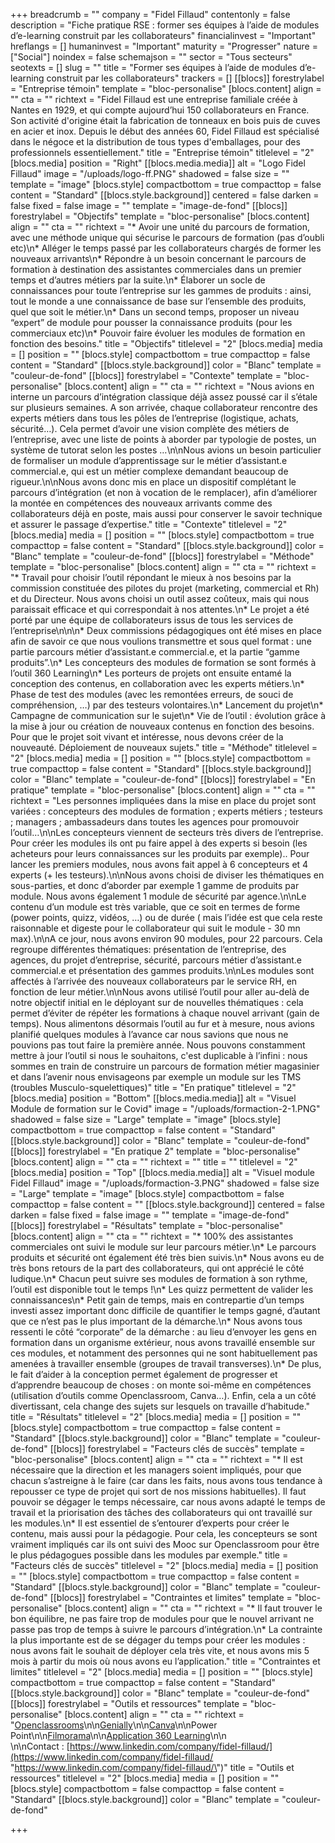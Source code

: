 +++
breadcrumb = ""
company = "Fidel Fillaud"
contentonly = false
description = "Fiche pratique RSE : former ses équipes à l’aide de modules d’e-learning construit par les collaborateurs"
financialinvest = "Important"
hreflangs = []
humaninvest = "Important"
maturity = "Progresser"
nature = ["Social"]
noindex = false
schemajson = ""
sector = "Tous secteurs"
seotexts = []
slug = ""
title = "Former ses équipes à l’aide de modules d’e-learning construit par les collaborateurs"
trackers = []
[[blocs]]
forestrylabel = "Entreprise témoin"
template = "bloc-personalise"
[blocs.content]
align = ""
cta = ""
richtext = "Fidel Fillaud est une entreprise familiale créée à Nantes en 1929, et qui compte aujourd’hui 150 collaborateurs en France. Son activité d'origine était la fabrication de tonneaux en bois puis de cuves en acier et inox. Depuis le début des années 60, Fidel Fillaud est spécialisé dans le négoce et la distribution de tous types d'emballages, pour des professionnels essentiellement."
title = "Entreprise témoin"
titlelevel = "2"
[blocs.media]
position = "Right"
[[blocs.media.media]]
alt = "Logo Fidel Fillaud"
image = "/uploads/logo-ff.PNG"
shadowed = false
size = ""
template = "image"
[blocs.style]
compactbottom = true
compacttop = false
content = "Standard"
[[blocs.style.background]]
centered = false
darken = false
fixed = false
image = ""
template = "image-de-fond"
[[blocs]]
forestrylabel = "Objectifs"
template = "bloc-personalise"
[blocs.content]
align = ""
cta = ""
richtext = "* Avoir une unité du parcours de formation, avec une méthode unique qui sécurise le parcours de formation (pas d’oubli etc)\n* Alléger le temps passé par les collaborateurs chargés de former les nouveaux arrivants\n* Répondre à un besoin concernant le parcours de formation à destination des assistantes commerciales dans un premier temps et d’autres métiers par la suite.\n* Élaborer un socle de connaissances pour toute l’entreprise sur les gammes de produits : ainsi, tout le monde a une connaissance de base sur l’ensemble des produits, quel que soit le métier.\n* Dans un second temps, proposer un niveau “expert” de module pour pousser la connaissance produits (pour les commerciaux etc)\n* Pouvoir faire évoluer les modules de formation en fonction des besoins."
title = "Objectifs"
titlelevel = "2"
[blocs.media]
media = []
position = ""
[blocs.style]
compactbottom = true
compacttop = false
content = "Standard"
[[blocs.style.background]]
color = "Blanc"
template = "couleur-de-fond"
[[blocs]]
forestrylabel = "Contexte"
template = "bloc-personalise"
[blocs.content]
align = ""
cta = ""
richtext = "Nous avions en interne un parcours d’intégration classique déjà assez poussé car il s’étale sur plusieurs semaines. A son arrivée, chaque collaborateur rencontre des experts métiers dans tous les pôles de l’entreprise (logistique, achats, sécurité…). Cela permet d’avoir une vision complète des métiers de l’entreprise, avec une liste de points à aborder par typologie de postes, un système de tutorat selon les postes …\n\nNous avions un besoin particulier de formaliser un module d’apprentissage sur le métier d’assistant.e commercial.e, qui est un métier complexe demandant beaucoup de rigueur.\n\nNous avons donc mis en place un dispositif complétant le parcours d’intégration (et non à vocation de le remplacer), afin d’améliorer la montée en compétences des nouveaux arrivants comme des collaborateurs déjà en poste, mais aussi pour conserver le savoir technique et assurer le passage d’expertise."
title = "Contexte"
titlelevel = "2"
[blocs.media]
media = []
position = ""
[blocs.style]
compactbottom = true
compacttop = false
content = "Standard"
[[blocs.style.background]]
color = "Blanc"
template = "couleur-de-fond"
[[blocs]]
forestrylabel = "Méthode"
template = "bloc-personalise"
[blocs.content]
align = ""
cta = ""
richtext = "* Travail pour choisir l’outil répondant le mieux à nos besoins par la commission constituée des pilotes du projet (marketing, commercial et Rh) et du Directeur. Nous avons choisi un outil assez coûteux, mais qui nous paraissait efficace et qui correspondait à nos attentes.\n* Le projet a été porté par une équipe de collaborateurs issus de tous les services de l’entreprise\n\n\n* Deux commissions pédagogiques ont été mises en place afin de savoir ce que nous voulions transmettre et sous quel format : une partie parcours métier d’assistant.e commercial.e, et la partie “gamme produits”.\n* Les concepteurs des modules de formation se sont formés à l’outil 360 Learning\n* Les porteurs de projets ont ensuite entamé la conception des contenus, en collaboration avec les experts métiers.\n* Phase de test des modules (avec les remontées erreurs, de souci de compréhension, …) par des testeurs volontaires.\n* Lancement du projet\n* Campagne de communication sur le sujet\n* Vie de l’outil : évolution grâce à la mise à jour ou création de nouveaux contenus en fonction des besoins. Pour que le projet soit vivant et intéresse, nous devons créer de la nouveauté. Déploiement de nouveaux sujets."
title = "Méthode"
titlelevel = "2"
[blocs.media]
media = []
position = ""
[blocs.style]
compactbottom = true
compacttop = false
content = "Standard"
[[blocs.style.background]]
color = "Blanc"
template = "couleur-de-fond"
[[blocs]]
forestrylabel = "En pratique"
template = "bloc-personalise"
[blocs.content]
align = ""
cta = ""
richtext = "Les personnes impliquées dans la mise en place du projet sont variées : concepteurs des modules de formation ; experts métiers ; testeurs ; managers ; ambassadeurs dans toutes les agences pour promouvoir l’outil…\n\nLes concepteurs viennent de secteurs très divers de l’entreprise. Pour créer les modules ils ont pu faire appel à des experts si besoin (les acheteurs pour leurs connaissances sur les produits par exemple).. Pour lancer les premiers modules, nous avons fait appel à 6 concepteurs et 4 experts (+ les testeurs).\n\nNous avons choisi de diviser les thématiques en sous-parties, et donc d’aborder par exemple 1 gamme de produits par module. Nous avons également 1 module de sécurité par agence.\n\nLe contenu d’un module est très variable, que ce soit en termes de forme (power points, quizz, vidéos, …) ou de durée ( mais l’idée est que cela reste raisonnable et digeste pour le collaborateur qui suit le module - 30 mn max).\n\nA ce jour, nous avons environ 90 modules, pour 22 parcours. Cela regroupe différentes thématiques: présentation de l’entreprise, des agences, du projet d’entreprise, sécurité, parcours métier d’assistant.e commercial.e et présentation des gammes produits.\n\nLes modules sont affectés à l’arrivée des nouveaux collaborateurs par le service RH, en fonction de leur métier.\n\nNous avons utilisé l’outil pour aller au-delà de notre objectif initial en le déployant sur de nouvelles thématiques : cela permet d’éviter de répéter les formations à chaque nouvel arrivant (gain de temps). Nous alimentons désormais l’outil au fur et à mesure, nous avions planifié quelques modules à l’avance car nous savions que nous ne pouvions pas tout faire la première année. Nous pouvons constamment mettre à jour l’outil si nous le souhaitons, c'est duplicable à l’infini : nous sommes en train de construire un parcours de formation métier magasinier et dans l’avenir nous envisageons par exemple un module sur les TMS (troubles Musculo-squelettiques)"
title = "En pratique"
titlelevel = "2"
[blocs.media]
position = "Bottom"
[[blocs.media.media]]
alt = "Visuel Module de formation sur le Covid"
image = "/uploads/formaction-2-1.PNG"
shadowed = false
size = "Large"
template = "image"
[blocs.style]
compactbottom = true
compacttop = false
content = "Standard"
[[blocs.style.background]]
color = "Blanc"
template = "couleur-de-fond"
[[blocs]]
forestrylabel = "En pratique 2"
template = "bloc-personalise"
[blocs.content]
align = ""
cta = ""
richtext = ""
title = ""
titlelevel = "2"
[blocs.media]
position = "Top"
[[blocs.media.media]]
alt = "Visuel module Fidel Fillaud"
image = "/uploads/formaction-3.PNG"
shadowed = false
size = "Large"
template = "image"
[blocs.style]
compactbottom = false
compacttop = false
content = ""
[[blocs.style.background]]
centered = false
darken = false
fixed = false
image = ""
template = "image-de-fond"
[[blocs]]
forestrylabel = "Résultats"
template = "bloc-personalise"
[blocs.content]
align = ""
cta = ""
richtext = "* 100% des assistantes commerciales ont suivi le module sur leur parcours métier.\n* Le parcours produits et sécurité ont également été très bien suivis.\n* Nous avons eu de très bons retours de la part des collaborateurs, qui ont apprécié le côté ludique.\n* Chacun peut suivre ses modules de formation à son rythme, l’outil est disponible tout le temps !\n* Les quizz permettent de valider les connaissances\n* Petit gain de temps, mais en contrepartie d’un temps investi assez important donc difficile de quantifier le temps gagné, d’autant que ce n’est pas le plus important de la démarche.\n* Nous avons tous ressenti le côté “corporate” de la démarche : au lieu d’envoyer les gens en formation dans un organisme extérieur, nous avons travaillé ensemble sur ces modules, et notamment des personnes qui ne sont habituellement pas amenées à travailler ensemble (groupes de travail transverses).\n* De plus, le fait d’aider à la conception permet également de progresser et d’apprendre beaucoup de choses : on monte soi-même en compétences (utilisation d’outils comme Openclassroom, Canva…). Enfin, cela a un côté divertissant, cela change des sujets sur lesquels on travaille d’habitude."
title = "Résultats"
titlelevel = "2"
[blocs.media]
media = []
position = ""
[blocs.style]
compactbottom = true
compacttop = false
content = "Standard"
[[blocs.style.background]]
color = "Blanc"
template = "couleur-de-fond"
[[blocs]]
forestrylabel = "Facteurs clés de succès"
template = "bloc-personalise"
[blocs.content]
align = ""
cta = ""
richtext = "* Il est nécessaire que la direction et les managers soient impliqués, pour que chacun s’astreigne à le faire (car dans les faits, nous avons tous tendance à repousser ce type de projet qui sort de nos missions habituelles). Il faut pouvoir se dégager le temps nécessaire, car nous avons adapté le temps de travail et la priorisation des tâches des collaborateurs qui ont travaillé sur les modules.\n* Il est essentiel de s’entourer d’experts pour créer le contenu, mais aussi pour la pédagogie. Pour cela, les concepteurs se sont vraiment impliqués car ils ont suivi des Mooc sur Openclassroom pour être le plus pédagogues possible dans les modules par exemple."
title = "Facteurs clés de succès"
titlelevel = "2"
[blocs.media]
media = []
position = ""
[blocs.style]
compactbottom = true
compacttop = false
content = "Standard"
[[blocs.style.background]]
color = "Blanc"
template = "couleur-de-fond"
[[blocs]]
forestrylabel = "Contraintes et limites"
template = "bloc-personalise"
[blocs.content]
align = ""
cta = ""
richtext = "* Il faut trouver le bon équilibre, ne pas faire trop de modules pour que le nouvel arrivant ne passe pas trop de temps à suivre le parcours d’intégration.\n* La contrainte la plus importante est de se dégager du temps pour créer les modules : nous avons fait le souhait de déployer cela très vite, et nous avons mis 5 mois à partir du mois où nous avons eu l’application."
title = "Contraintes et limites"
titlelevel = "2"
[blocs.media]
media = []
position = ""
[blocs.style]
compactbottom = true
compacttop = false
content = "Standard"
[[blocs.style.background]]
color = "Blanc"
template = "couleur-de-fond"
[[blocs]]
forestrylabel = "Outils et ressources"
template = "bloc-personalise"
[blocs.content]
align = ""
cta = ""
richtext = "[Openclassrooms](https://info.openclassrooms.com/fr/lp/decouvrez-lecole-en-ligne?utm_source=google&utm_medium=cpc&utm_campaign=paidsearch_google_fr_fr_b2c_s_bra_no-study-field_200602_00&gclsrc=aw.ds&&utm_source=google&utm_medium=cpc&utm_campaign=paidsearch_google_fr_fr_b2c_s_bra_no-study-field_200602_00&gclid=Cj0KCQjwlK-WBhDjARIsAO2sErRSxWCqrwUNGeG7e7IN4ouwfKIFa0lQfK8EvplJLydue4M48wN9ve4aAsNYEALw_wcB)\n\n[Genially](https://genial.ly/fr/)\n\n[Canva](https://www.canva.com/)\n\nPower Point\n\n[Filmorama](https://filmora.wondershare.fr/)\n\n[Application 360 Learning](https://360learning.com/fr/)\n\n<br>\n\nContact : [https://www.linkedin.com/company/fidel-fillaud/](https://www.linkedin.com/company/fidel-fillaud/ \"https://www.linkedin.com/company/fidel-fillaud/\")"
title = "Outils et ressources"
titlelevel = "2"
[blocs.media]
media = []
position = ""
[blocs.style]
compactbottom = false
compacttop = false
content = "Standard"
[[blocs.style.background]]
color = "Blanc"
template = "couleur-de-fond"

+++
